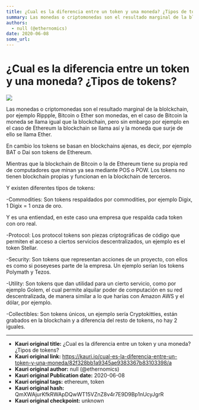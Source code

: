 ```yaml
---
title: ¿Cual es la diferencia entre un token y una moneda? ¿Tipos de tokens?
summary: Las monedas o criptomonedas son el resultado marginal de la blolckchain, por ejemplo Rippple, Bitcoin o Ether son monedas, en el caso de Bitcoin la moneda se ll
authors:
  - null (@ethernomics)
date: 2020-06-08
some_url: 
---
```


# ¿Cual es la diferencia entre un token y una moneda? ¿Tipos de tokens?


![](https://ipfs.infura.io/ipfs/Qmeu5J2rTkbfb5YFN71jGpa9DX8Nj36bEsFDCEAW9KSbZa)

Las monedas o criptomonedas son el resultado marginal de la blolckchain, por ejemplo Rippple, Bitcoin o Ether son monedas, en el caso de Bitcoin la moneda se llama igual que la blockchain, pero sin embargo por ejemplo en el caso de Ethereum la blockchain se llama así y la moneda que surje de ello se llama Ether.


En cambio los tokens se basan en blockchains ajenas, es decir, por ejemplo BAT o Dai son tokens de Ethereum.

Mientras que la blockchain de Bitcoin o la de Ethereum tiene su propia red de computadores que minan ya sea mediante POS o POW. Los tokens no tienen blockchain propias y funcionan en la blockchain de terceros.


Y existen diferentes tipos de tokens:



-Commodities: Son tokens respaldados por commodities, por ejemplo Digix, 1 Digix = 1 onza de oro.

Y es una entiendad, en este caso una empresa que respalda cada token con oro real.


-Protocol: Los protocol tokens son piezas criptográficas de código que permiten el acceso a ciertos servicios descentralizados, un ejemplo es el token Stellar.


-Security: Son tokens que representan acciones de un proyecto, con ellos es como si poseyeses parte de la empresa. Un ejemplo serían los tokens Polymath y Tezos.


-Utility: Son tokens que dan utilidad para un cierto servicio, como por ejemplo Golem, el cual permite alquilar poder de computación en su red descentralizada, de manera similar a lo que harías con Amazon AWS y el dólar, por ejemplo.


-Collectibles: Son tokens únicos, un ejemplo sería Cryptokitties, están grabados en la blockchain y a diferencia del resto de tokens, no hay 2 iguales.


---

- **Kauri original title:** ¿Cual es la diferencia entre un token y una moneda? ¿Tipos de tokens?
- **Kauri original link:** https://kauri.io/cual-es-la-diferencia-entre-un-token-y-una-moneda/82f328bb1a9345ae9383367b83103398/a
- **Kauri original author:** null (@ethernomics)
- **Kauri original Publication date:** 2020-06-08
- **Kauri original tags:** ethereum, token
- **Kauri original hash:** QmXWAjurKfkRWApDQwWT15VZnZ8v4r7E9D9Bp1nUcyJgrR
- **Kauri original checkpoint:** unknown



